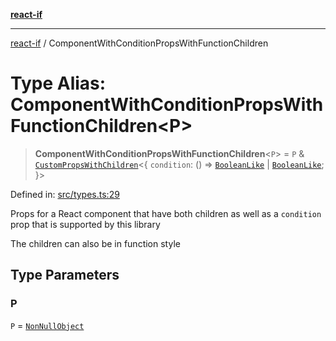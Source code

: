 [**react-if**](../README.md)

***

[react-if](../globals.md) / ComponentWithConditionPropsWithFunctionChildren

# Type Alias: ComponentWithConditionPropsWithFunctionChildren\<P\>

> **ComponentWithConditionPropsWithFunctionChildren**\<`P`\> = `P` & [`CustomPropsWithChildren`](CustomPropsWithChildren.md)\<\{ `condition`: () => [`BooleanLike`](BooleanLike.md) \| [`BooleanLike`](BooleanLike.md); \}\>

Defined in: [src/types.ts:29](https://github.com/romac/react-if/blob/b45464e838dd2d0c922fcd39ecbf43f12df5e169/src/types.ts#L29)

Props for a React component that have both children
as well as a `condition` prop that is supported by this library

The children can also be in function style

## Type Parameters

### P

`P` = [`NonNullObject`](NonNullObject.md)
